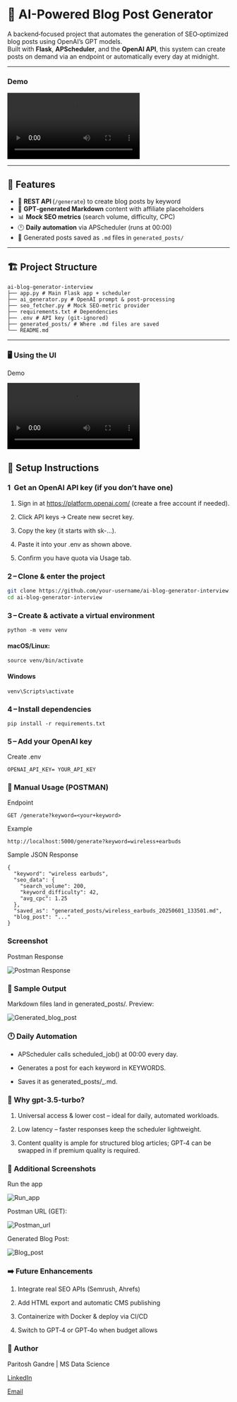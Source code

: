 # 🧠 AI-Powered Blog Post Generator

A backend‑focused project that automates the generation of SEO‑optimized blog posts using OpenAI’s GPT models.  
Built with **Flask**, **APScheduler**, and the **OpenAI API**, this system can create posts on demand via an endpoint or automatically every day at midnight.

---

### Demo

![Demo](demo/demo.mp4)

---

## 🚀 Features

- 🔗 **REST API** (`/generate`) to create blog posts by keyword  
- 🤖 **GPT‑generated Markdown** content with affiliate placeholders  
- 📊 **Mock SEO metrics** (search volume, difficulty, CPC)  
- 🕛 **Daily automation** via APScheduler (runs at 00:00)  
- 📝 Generated posts saved as `.md` files in `generated_posts/`

---

## 🏗️ Project Structure
```
ai-blog-generator-interview
├── app.py # Main Flask app + scheduler
├── ai_generator.py # OpenAI prompt & post‑processing
├── seo_fetcher.py # Mock SEO‑metric provider
├── requirements.txt # Dependencies
├── .env # API key (git‑ignored)
├── generated_posts/ # Where .md files are saved
└── README.md
```

---
### 🖥️ Using the UI
Demo

<video controls src="demo/demo.mp4" title="Title"></video>

## 🔧 Setup Instructions
### 1  Get an OpenAI API key (if you don’t have one)

1. Sign in at https://platform.openai.com/ (create a free account if needed).

2. Click API keys → Create new secret key.

3. Copy the key (it starts with sk-…).

4. Paste it into your .env as shown above.

5. Confirm you have quota via Usage tab.

### 2 – Clone & enter the project

```bash
git clone https://github.com/your-username/ai-blog-generator-interview.git
cd ai-blog-generator-interview
```
### 3 – Create & activate a virtual environment
```
python -m venv venv
```
#### macOS/Linux:
```
source venv/bin/activate
```
#### Windows
```
venv\Scripts\activate
```
### 4 – Install dependencies
```
pip install -r requirements.txt
```
### 5 – Add your OpenAI key
Create .env

```
OPENAI_API_KEY= YOUR_API_KEY
```
### 🧪 Manual Usage (POSTMAN)
Endpoint
```
GET /generate?keyword=<your+keyword>

```
Example
```
http://localhost:5000/generate?keyword=wireless+earbuds

```
Sample JSON Response
```
{
  "keyword": "wireless earbuds",
  "seo_data": {
    "search_volume": 200,
    "keyword_difficulty": 42,
    "avg_cpc": 1.25
  },
  "saved_as": "generated_posts/wireless_earbuds_20250601_133501.md",
  "blog_post": "..."
}
```
### Screenshot
Postman Response

![Postman Response](screenshots\postman_response.png)


### 📂 Sample Output
Markdown files land in generated_posts/. Preview:

![Generated_blog_post](screenshots/file_structure.png)


### 🕛 Daily Automation

- APScheduler calls scheduled_job() at 00:00 every day.

- Generates a post for each keyword in KEYWORDS.

- Saves it as generated_posts/<keyword>_<date>.md.


### 🧠 Why gpt-3.5-turbo?
1. Universal access & lower cost – ideal for daily, automated workloads.

2. Low latency – faster responses keep the scheduler lightweight.

3. Content quality is ample for structured blog articles; GPT‑4 can be swapped in if premium quality is required.

### 📸 Additional Screenshots
Run the app

![Run_app](screenshots/app_run.png)


Postman URL (GET):

![Postman_url](screenshots/postman_url.png)


Generated Blog Post:

![Blog_post](screenshots/generated_post.png)
### ➡️ Future Enhancements
1. Integrate real SEO APIs (Semrush, Ahrefs)

2. Add HTML export and automatic CMS publishing

3. Containerize with Docker & deploy via CI/CD

4. Switch to GPT‑4 or GPT‑4o when budget allows

### 👤 Author
Paritosh Gandre | MS Data Science

[LinkedIn](https://www.linkedin.com/in/paritosh-gandre-164b4a180/) 

[Email](paritoshkrcg@gmail.com)